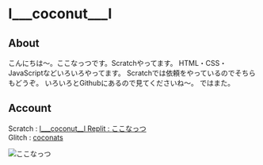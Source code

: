 # l___coconut___l
<h2>About</h2>
こんにちは～。ここなっつです。Scratchやってます。
HTML・CSS・JavaScriptなどいろいろやってます。
Scratchでは依頼をやっているのでそちらもどうぞ。
いろいろとGithubにあるので見てくださいね～。
ではまた。

<h2>Account</h2>
Scratch : <a href="https://scratch.mit.edu/users/l___coconut___l/">l___coconut__l
Replit : <a href="https://replit.com/@coconats">ここなっつ</a><br>
Glitch : <a href="https://glitchcoconats">coconats</a><br>

![ここなっつ](https://uploda1.ysklog.net/uploda/96a1699184.png
 "I am coconats")
